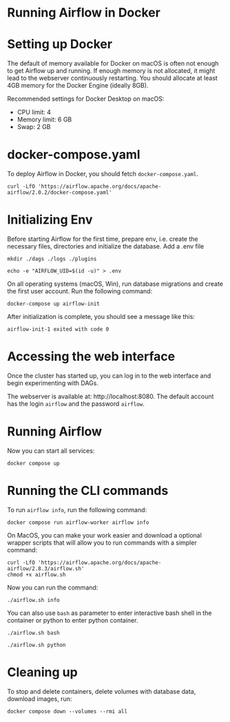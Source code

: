 # Running Airflow in Docker

# Setting up Docker

The default of memory available for Docker on macOS is often not enough to get Airflow up and running. If enough memory is not allocated, it might lead to the webserver continuously restarting. You should allocate at least 4GB memory for the Docker Engine (ideally 8GB).

Recommended settings for Docker Desktop on macOS:

- CPU limit: 4
- Memory limit: 6 GB
- Swap: 2 GB

# docker-compose.yaml

To deploy Airflow in Docker, you should fetch `docker-compose.yaml`.

```
curl -LfO 'https://airflow.apache.org/docs/apache-airflow/2.0.2/docker-compose.yaml'
```

# Initializing Env

Before starting Airflow for the first time, prepare env, i.e. create the necessary files, directories and initialize the database.
Add a .env file

```
mkdir ./dags ./logs ./plugins
```

```
echo -e "AIRFLOW_UID=$(id -u)" > .env
```

On all operating systems (macOS, Win), run database migrations and create the first user account. Run the following command:

```
docker-compose up airflow-init
```

After initialization is complete, you should see a message like this:

```
airflow-init-1 exited with code 0
```

# Accessing the web interface

Once the cluster has started up, you can log in to the web interface and begin experimenting with DAGs.

The webserver is available at: http://localhost:8080. The default account has the login `airflow` and the password `airflow`.

# Running Airflow

Now you can start all services:

```
docker compose up
```

# Running the CLI commands

To run `airflow info`, run the following command:

```
docker compose run airflow-worker airflow info
```

On MacOS, you can make your work easier and download a optional wrapper scripts that will allow you to run commands with a simpler command:

```
curl -LfO 'https://airflow.apache.org/docs/apache-airflow/2.8.3/airflow.sh'
chmod +x airflow.sh
```

Now you can run the command:

```
./airflow.sh info
```

You can also use `bash` as parameter to enter interactive bash shell in the container or python to enter python container.

```
./airflow.sh bash
```

```
./airflow.sh python
```

# Cleaning up

To stop and delete containers, delete volumes with database data, download images, run:

```
docker compose down --volumes --rmi all
```
